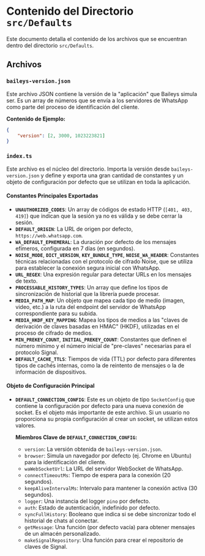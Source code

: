 # Contenido del Directorio `src/Defaults`

Este documento detalla el contenido de los archivos que se encuentran dentro del directorio `src/Defaults`.

## Archivos

### `baileys-version.json`

Este archivo JSON contiene la versión de la "aplicación" que Baileys simula ser. Es un array de números que se envía a los servidores de WhatsApp como parte del proceso de identificación del cliente.

**Contenido de Ejemplo:**
```json
{
	"version": [2, 3000, 1023223821]
}
```

### `index.ts`

Este archivo es el núcleo del directorio. Importa la versión desde `baileys-version.json` y define y exporta una gran cantidad de constantes y un objeto de configuración por defecto que se utilizan en toda la aplicación.

#### Constantes Principales Exportadas

- **`UNAUTHORIZED_CODES`**: Un array de códigos de estado HTTP (`[401, 403, 419]`) que indican que la sesión ya no es válida y se debe cerrar la sesión.
- **`DEFAULT_ORIGIN`**: La URL de origen por defecto, `https://web.whatsapp.com`.
- **`WA_DEFAULT_EPHEMERAL`**: La duración por defecto de los mensajes efímeros, configurada en 7 días (en segundos).
- **`NOISE_MODE`**, **`DICT_VERSION`**, **`KEY_BUNDLE_TYPE`**, **`NOISE_WA_HEADER`**: Constantes técnicas relacionadas con el protocolo de cifrado Noise, que se utiliza para establecer la conexión segura inicial con WhatsApp.
- **`URL_REGEX`**: Una expresión regular para detectar URLs en los mensajes de texto.
- **`PROCESSABLE_HISTORY_TYPES`**: Un array que define los tipos de sincronización de historial que la librería puede procesar.
- **`MEDIA_PATH_MAP`**: Un objeto que mapea cada tipo de medio (imagen, video, etc.) a la ruta del endpoint del servidor de WhatsApp correspondiente para su subida.
- **`MEDIA_HKDF_KEY_MAPPING`**: Mapea los tipos de medios a las "claves de derivación de claves basadas en HMAC" (HKDF), utilizadas en el proceso de cifrado de medios.
- **`MIN_PREKEY_COUNT`**, **`INITIAL_PREKEY_COUNT`**: Constantes que definen el número mínimo y el número inicial de "pre-claves" necesarias para el protocolo Signal.
- **`DEFAULT_CACHE_TTLS`**: Tiempos de vida (TTL) por defecto para diferentes tipos de cachés internas, como la de reintento de mensajes o la de información de dispositivos.

#### Objeto de Configuración Principal

- **`DEFAULT_CONNECTION_CONFIG`**:
  Este es un objeto de tipo `SocketConfig` que contiene la configuración por defecto para una nueva conexión de socket. Es el objeto más importante de este archivo. Si un usuario no proporciona su propia configuración al crear un socket, se utilizan estos valores.

  **Miembros Clave de `DEFAULT_CONNECTION_CONFIG`:**
  - `version`: La versión obtenida de `baileys-version.json`.
  - `browser`: Simula un navegador por defecto (ej. Chrome en Ubuntu) para la identificación del cliente.
  - `waWebSocketUrl`: La URL del servidor WebSocket de WhatsApp.
  - `connectTimeoutMs`: Tiempo de espera para la conexión (20 segundos).
  - `keepAliveIntervalMs`: Intervalo para mantener la conexión activa (30 segundos).
  - `logger`: Una instancia del logger `pino` por defecto.
  - `auth`: Estado de autenticación, indefinido por defecto.
  - `syncFullHistory`: Booleano que indica si se debe sincronizar todo el historial de chats al conectar.
  - `getMessage`: Una función (por defecto vacía) para obtener mensajes de un almacén personalizado.
  - `makeSignalRepository`: Una función para crear el repositorio de claves de Signal.
